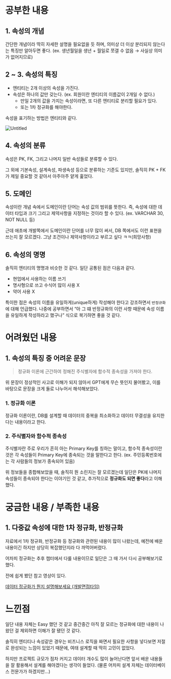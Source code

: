 # 공부한 내용



## 1. 속성의 개념

간단한 개념이라 딱히 자세한 설명을 필요없을 듯 하며, 의미상 더 이상 분리되지 않는다는 특징만 알아두면 좋다. (ex. 생년월일을 생년 + 월일로 쪼갤 수 없음 → 사실상 의미가 없어지므로)

## 2 ~ 3. 속성의 특징

- 엔티티는 2개 이상의 속성을 가진다.
- 속성은 하나의 값만 갖는다. (ex. 회원이란 엔티티의 이름값이 2개일 수 없다.)
    - 만일 2개의 값을 가지는 속성이라면, 또 다른 엔티티로 분리할 필요가 있다.
    - 또는 1차 정규화를 해야한다.

속성을 표기하는 방법은 엔티티와 같다.

![Untitled](https://file.notion.so/f/f/5486ac02-837a-4340-b853-a8cd7b03f65f/d9d8edfb-0b7a-460e-bccc-d4aaf89a71e4/Untitled.png?id=17bc12ca-44d2-40fa-a9a1-19888508a806&table=block&spaceId=5486ac02-837a-4340-b853-a8cd7b03f65f&expirationTimestamp=1708005600000&signature=MgA9Eyqb-6i-umQMlbCYux75vkcvRKGU_0H8meuoqFo&downloadName=Untitled.png)

## 4. 속성의 분류

속성은 PK, FK, 그리고 나머지 일반 속성들로 분류할 수 있다.

그 외에 기본속성, 설계속성, 파생속성 등으로 분류하는 기준도 있지만, 솔직히 PK + FK가 제일 중요할 것 같아서 아주아주 얕게 훑었다.

## 5. 도메인

속성이란 개념 속에서 도메인이란 단어는 속성 값의 범위를 뜻한다. 즉, 속성에 대한 데이터 타입과 크기 그리고 제약사항을 지정하는 것이라 할 수 있다. (ex. VARCHAR 30, NOT NULL 등)  

근데 애초에 개발쪽에서 도메인이란 단어를 너무 많이 써서, DB 쪽에서도 이런 표현을 쓰는지 잘 모르겠다. 그냥 조건이나 제약사항이라고 부르고 싶다 ㅋㅋ(희망사항)

## 6. 속성의 명명

솔직히 엔티티의 명명과 비슷한 것 같다. 일단 공통된 점은 다음과 같다.

- 현업에서 사용하는 이름 쓰기
- 명사형으로 쓰고 수식어 많이 사용 X
- 약어 사용 X

특이한 점은 속성의 이름을 유일하게(unique하게) 작성해야 한다고 강조하면서 `반정규화`에 대해 언급했다. 나중에 공부하면서 “아 그 떄 반정규화의 이런 사항 때문에 속성 이름을 유일하게 작성하라고 했구나” 식으로 복기하면 좋을 것 같다.

# 어려웠던 내용



## 1. 속성의 특징 중 어려운 문장

> 정규화 이론에 근간하여 정해진 주식별자에 함수적 종속성을 가져야 한다.
> 

위 문장이 정상적인 사고로 이해가 되지 않아서 GPT에게 무슨 뜻인지 물어봤고, 이를 바탕으로 문장을 크게 둘로 나누어서 해석해보았다.

### 1. 정규화 이론

정규화 이론이란, DB를 설계할 때 데이터의 중복을 최소화하고 데이터 무결성을 유지한다는 내용이라고 한다. 

### 2. 주식별자와 함수적 종속성

주식별자란 주로 우리가 흔히 아는 Primary Key를 칭하는 말이고, 함수적 종속성이란 것은 각 속성들이 Primary Key에 종속되는 것을 말한다고 한다. (ex. 주민등록번호에는 각 사람들의 정보가 종속되어 있음)

위 정보들을 종합해보았을 때, 솔직히 뭔 소린지는 잘 모르겠는데 일단은 PK에 나머지 속성들이 종속되야 한다는 이야기인 것 같고, 추가적으로 **정규화도 되면 좋다**라고 이해했다.

# 궁금한 내용 / 부족한 내용


## 1. 다중값 속성에 대한 1차 정규화, 반정규화

자료에서 1차 정규화, 반정규화 등 정규화와 관련된 내용이 많이 나왔는데, 예전에 배운 내용이긴 하지만 상당히 복잡했던지라 다 까먹어버렸다. 

어차피 정규화는 추후 챕터에서 다룰 내용이므로 일단은 그 때 가서 다시 공부해보기로 했다.

전에 쉽게 봤던 참고 영상이 있다.

[데이터 정규화가 뭔지 설명해보세요 (개발면접타임)](https://youtu.be/Y1FbowQRcmI?si=ToNqBdy3dI4iDv4j)

# 느낀점



일단 내용 자체는 Easy 했던 것 같고 중간중간 아직 잘 모르는 정규화에 대한 내용이 나왔던 걸 제외하면 이해가 잘 됐던 것 같다. 

솔직히 엔티티나 속성같은 경우는 비즈니스 로직을 짜면서 필요한 사항을 넣다보면 저절로 완성되는 느낌이 있었기 때문에, 여태 설계할 때 딱히 고민이 없었다.

하지만 프로젝트 규모가 점차 커지고 데이터 개수도 많이 늘어난다면 앞서 배운 내용들을 잘 활용해서 설계를 해야겠다는 생각이 들었다. (물론 어차피 설계 자체는 데이터베이스 전문가가 하겠지만…)